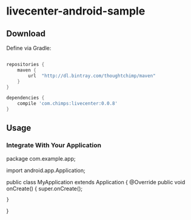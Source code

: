 # livecenter-android-sample


## Download
Define via Gradle:
```groovy

repositories {
    maven {
        url  "http://dl.bintray.com/thoughtchimp/maven"
    }
}

dependencies {
    compile 'com.chimps:livecenter:0.0.8'
}
```
## Usage

### Integrate With Your Application

package com.example.app;

import android.app.Application;

public class MyApplication extends Application {
    @Override
    public void onCreate() {
        super.onCreate();

    }
}
